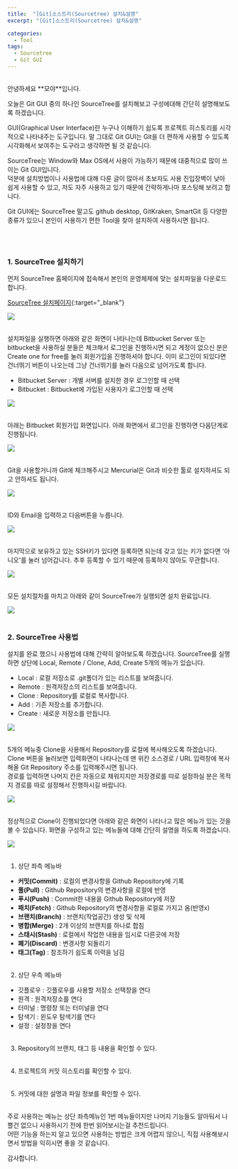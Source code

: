```yaml
---
title:  "[Git]소스트리(Sourcetree) 설치&설명"
excerpt: "[Git]소스트리(Sourcetree) 설치&설명"

categories:
  - Tool
tags: 
  - Sourcetree
  - Git GUI
---
```



<br/>
안녕하세요 **모야**입니다.

오늘은 Git GUI 중의 하나인 SourceTree를 설치해보고 구성에대해 간단히 설명해보도록 하겠습니다.

GUI(Graphical User Interface)란 누구나 이해하기 쉽도록 프로젝트 히스토리를 시각적으로 나타내주는 도구입니다.
말 그대로 Git GUI는 Git을 더 편하게 사용할 수 있도록 시각화해서 보여주는 도구라고 생각하면 될 것 같습니다.

SourceTree는 Window와 Max OS에서 사용이 가능하기 때문에 대중적으로 많이 쓰이는 Git GUI입니다.<br/>
덕분에 설치방법이나 사용법에 대해 다룬 글이 많아서 초보자도 사용 진입장벽이 낮아 쉽게 사용할 수 있고, 저도 자주 사용하고 있기 때문에 간략하게나마 포스팅해 보려고 합니다.

Git GUI에는 SourceTree 말고도 github desktop, GitKraken, SmartGit 등 다양한 종류가 있으니 본인이 사용하기 편한 Tool을 찾아 설치하여 사용하시면 됩니다.



<br/><br/>

### 1. SourceTree 설치하기

먼저 SourceTree 홈페이지에 접속해서 본인의 운영체제에 맞는 설치파일을 다운로드 합니다.

[SourceTree 설치페이지](https://www.sourcetreeapp.com){:target="_blank"}


<img src="/assets/images/sourceTree_homepage.PNG"><br/><br/>


설치파일을 실행하면 아래와 같은 화면이 나타나는데 Bitbucket Server 또는 bitbucket을 사용하실 분들은 체크해서 로그인을 진행하시면 되고 계정이 없으신 분은 Create one for free를 눌러 회원가입을 진행하셔야 합니다.
이미 로그인이 되있다면 건너뛰기 버튼이 나오는데 그냥 건너뛰기를 눌러 다음으로 넘어가도록 합니다.

* Bitbucket Server : 개별 서버를 설치한 경우 로그인할 때 선택
* Bitbucket : Bitbucket에 가입된 사용자가 로그인할 때 선택

<img src="/assets/images/st_1.PNG"><br/><br/>


아래는 Bitbucket 회원가입 화면입니다. 아래 화면에서 로그인을 진행하면 다음단계로 진행됩니다.

<img src="/assets/images/bucket_login.PNG"><br/><br/>


Git을 사용할거니까 Git에 체크해주시고 Mercurial은 Git과 비슷한 툴로 설치하셔도 되고 안하셔도 됩니다.

<img src="/assets/images/st_2.PNG"><br/><br/>


ID와 Email을 입력하고 다음버튼을 누릅니다.

<img src="/assets/images/st_3.PNG"><br/><br/>


마지막으로 보유하고 있는 SSH키가 있다면 등록하면 되는데 갖고 있는 키가 없다면 '아니오'를 눌러 넘어갑니다. 추후 등록할 수 있기 때문에 등록하지 않아도 무관합니다.

<img src="/assets/images/st_4.PNG"><br/><br/>


모든 설치절차를 마치고 아래와 같이 SourceTree가 실행되면 설치 완료입니다.

<img src="/assets/images/sourceTree.PNG"><br/><br/>


### 2. SourceTree 사용법


설치를 완료 했으니 사용법에 대해 간략히 알아보도록 하겠습니다.
SourceTree를 실행하면 상단에 Local, Remote / Clone, Add, Create 5개의 메뉴가 있습니다.

* Local : 로컬 저장소로 .git폴더가 있는 리스트를 보여줍니다.
* Remote : 원격저장소의 리스트를 보여줍니다.
* Clone : Repository를 로컬로 복사합니다.
* Add : 기존 저장소를 추가합니다.
* Create : 새로운 저장소를 만듭니다.
  

<img src="/assets/images/st_main.PNG"><br/><br/>


5개의 메뉴중 Clone을 사용해서 Repository를 로컬에 복사해오도록 하겠습니다.
Clone 버튼을 눌러보면 입력화면이 나타나는데 맨 위칸 소스경로 / URL 입력창에 복사해올 Git Repository 주소를 
입력해주시면 됩니다.<br/>
경로를 입력하면 나머지 칸은 자동으로 채워지지만 저장경로를 따로 설정하실 분은 
목적지 경로를 따로 설정해서 진행하시길 바랍니다.


<img src="/assets/images/st_clone.PNG"><br/><br/>


정상적으로 Clone이 진행되었다면 아래와 같은 화면이 나타나고 많은 메뉴가 있는 것을 볼 수 있습니다.
화면을 구성하고 있는 메뉴들에 대해 간단히 설명을 하도록 하겠습니다.


<img src="/assets/images/st_repo.PNG"><br/><br/>


1. 상단 좌측 메뉴바
 * **커밋(Commit)**   : 로컬의 변경사항을 Github Repository에 기록
 * **풀(Pull)**       : Github Repository의 변경사항을 로컬에 반영
 * **푸시(Push)**     : Commit한 내용을 Github Repository에 저장
 * **패치(Fetch)**    : Github Repository의 변경사항을 로컬로 가지고 옴(반영x)
 * **브랜치(Branch)** : 브랜치(작업공간) 생성 및 삭제
 * **병합(Merge)**    : 2개 이상의 브랜치를 하나로 합침
 * **스태시(Stash)**  : 로컬에서 작업한 내용을 임시로 다른곳에 저장
 * **폐기(Discard)**  : 변경사항 되돌리기
 * **태그(Tag)**      : 참조하기 쉽도록 이력을 남김<br/><br/>


2. 상단 우측 메뉴바
 *  깃플로우 : 깃플로우를 사용할 저장소 선택창을 연다
 *  원격     : 원격저장소를 연다
 *  터미널   : 명령창 또는 터미널을 연다
 *  탐색기   : 윈도우 탐색기를 연다
 *  설정     : 설정창을 연다<br/><br/>
  

3. Repository의 브랜치, 태그 등 내용을 확인할 수 있다.<br/><br/>


4. 프로젝트의 커밋 히스토리를 확인할 수 있다. <br/><br/>
  

5. 커밋에 대한 설명과 파일 정보를 확인할 수 있다.<br/><br/>



주로 사용하는 메뉴는 상단 좌측메뉴인 1번 메뉴들이지만 나머지 기능들도 알아둬서 나쁠건 없으니 
사용하시기 전에 한번 읽어보시는걸 추천드립니다.<br/>
어떤 기능을 하는지 알고 있으면 사용하는 방법은 크게 어렵지 않으니, 직접 사용해보시면서 방법을 익히시면 좋을 것 같습니다.



감사합니다.<br/>


